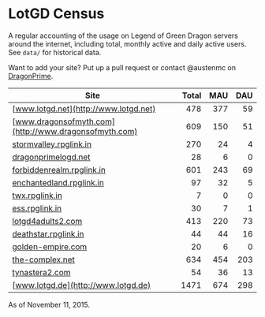 # LotGD Census
A regular accounting of the usage on Legend of Green Dragon servers around the internet, including total, monthly active and daily active users. See `data/` for historical data.

Want to add your site? Put up a pull request or contact @austenmc on [DragonPrime](http://dragonprime.net).


Site | Total | MAU | DAU
--- | ---:| ---:| ---:
[www.lotgd.net](http://www.lotgd.net)|478|377|59
[www.dragonsofmyth.com](http://www.dragonsofmyth.com)|609|150|51
[stormvalley.rpglink.in](http://stormvalley.rpglink.in)|270|24|4
[dragonprimelogd.net](http://dragonprimelogd.net)|28|6|0
[forbiddenrealm.rpglink.in](http://forbiddenrealm.rpglink.in)|601|243|69
[enchantedland.rpglink.in](http://enchantedland.rpglink.in)|97|32|5
[twx.rpglink.in](http://twx.rpglink.in)|7|0|0
[ess.rpglink.in](http://ess.rpglink.in)|30|7|1
[lotgd4adults2.com](http://lotgd4adults2.com)|413|220|73
[deathstar.rpglink.in](http://deathstar.rpglink.in)|44|44|16
[golden-empire.com](http://golden-empire.com)|20|6|0
[the-complex.net](http://the-complex.net)|634|454|203
[tynastera2.com](http://tynastera2.com)|54|36|13
[www.lotgd.de](http://www.lotgd.de)|1471|674|298

As of November 11, 2015.
